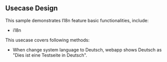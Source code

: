 ## Usecase Design

This sample demonstrates I18n feature basic functionalities, include:

* i18n

This usecase covers following methods:

* When change system language to Deutsch, webapp shows Deutsch as "Dies ist eine Testseite in Deutsch".




